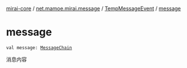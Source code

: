 [mirai-core](../../index.md) / [net.mamoe.mirai.message](../index.md) / [TempMessageEvent](index.md) / [message](./message.md)

# message

`val message: `[`MessageChain`](../../net.mamoe.mirai.message.data/-message-chain/index.md)

消息内容

